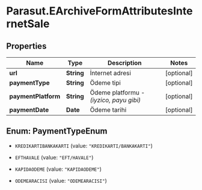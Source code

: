 # Parasut.EArchiveFormAttributesInternetSale

## Properties
Name | Type | Description | Notes
------------ | ------------- | ------------- | -------------
**url** | **String** | İnternet adresi | [optional] 
**paymentType** | **String** | Ödeme tipi | [optional] 
**paymentPlatform** | **String** | Ödeme platformu - *(iyzico, payu gibi)* | [optional] 
**paymentDate** | **Date** | Ödeme tarihi | [optional] 


<a name="PaymentTypeEnum"></a>
## Enum: PaymentTypeEnum


* `KREDIKARTIBANKAKARTI` (value: `"KREDIKARTI/BANKAKARTI"`)

* `EFTHAVALE` (value: `"EFT/HAVALE"`)

* `KAPIDAODEME` (value: `"KAPIDAODEME"`)

* `ODEMEARACISI` (value: `"ODEMEARACISI"`)




